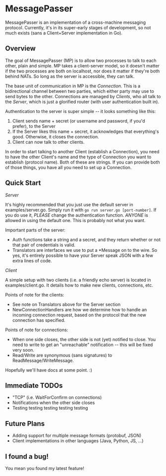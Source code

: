 MessagePasser
=============

MessagePasser is an implementation of a cross-machine messaging protocol. 
Currently, it's in its super-early stages of development, so not much 
exists (sans a Client+Server implementation in Go).

Overview
--------

The goal of MessagePasser (MP) is to allow two processes to talk to each other, 
plain and simple. MP takes a client-server model, so it doesn't matter if the
two processes are both on localhost, nor does it matter if they're both behind
NATs. So long as the server is accessible, they can talk.

The base unit of communication in MP is the _Connection_. This is a bidirectional
channel between two parties, which either party may use to send bytes to the
other. Connections are managed by _Clients_, who all talk to the _Server_, which
is just a glorified router (with user authentication built in).

Authentication to the server is super simple -- it looks something like this:

1. Client sends name + secret (or username and password, if you'd prefer),
   to the Server
2. If the Server likes this name + secret, it acknowledges that everything's
   good. Otherwise, it closes the connection.
3. Client can now talk to other clients.

In order to start talking to another Client (establish a Connection), you need
to have the other Client's name and the type of Connection you want to establish
(protocol name). Both of these are strings. If you can provide both of those things,
you have all you need to set up a Connection.

Quick Start
-----------

*Server*

It's highly recommended that you just use the default server in 
examples/server.go. Simply run it with `go run server.go [port-number]`.
If you do use it, *PLEASE* change the authentication function. *ANYONE*
is allowed in using the default one. This is probably not what you want.

Important parts of the server:
- Auth functions take a string and a secret, and they return whether or not
  that pair of credentials is valid. 
- Translators are interfaces we use to put a \*Message on to the wire. So yes,
  it's entirely possible to have your Server speak JSON with a few extra lines
  of code.

*Client*

A simple setup with two clients (i.e. a friendly echo server) is located in
examples/client.go. It details how to make new clients, connections, etc.

Points of note for the clients:
- See note on Translators above for the Server section
- NewConnectionHandlers are how we determine how to handle an incoming connection
  request, based on the protocol that the new connection has specified.

Points of note for connections:
- When one side closes, the other side is not (yet) notified to close. You need
  to write to get an "unreachable" notification -- this will be fixed very soon.
- Read/Write are synonymous (sans signatures) to ReadMessage/WriteMessage.

Hopefully we'll have docs at some point. :)

Immediate TODOs
---------------

- "TCP" (i.e. WaitForConfirm on connections)
- Notifications when the other side closes
- Testing testing testing testing testing

Future Plans
------------

- Adding support for multiple message formats (protobuf, JSON)
- Client implementations in other languages (Java, Python, JS, ...)

I found a bug!
--------------

You mean you found my latest feature!
